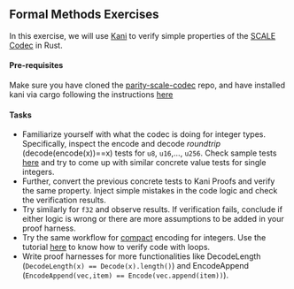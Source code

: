 ## Formal Methods Exercises

In this exercise, we will use [Kani](https://github.com/model-checking/kani) to verify simple properties of the [SCALE Codec](https://github.com/paritytech/parity-scale-codec) in Rust. 

#### Pre-requisites

Make sure you have cloned the [parity-scale-codec](https://github.com/paritytech/parity-scale-codec) repo, and have installed kani via cargo following the instructions [here](https://github.com/model-checking/kani#installation)

#### Tasks

- Familiarize yourself with what the codec is doing for integer types. Specifically, inspect the encode and decode _roundtrip_ (decode(encode(x))==x) tests for `u8`, `u16`,..., `u256`. Check sample tests [here](https://github.com/paritytech/parity-scale-codec/blob/e960eb9be27059ab0458cef68b80f9ed0db6e757/src/codec.rs#L1645) and try to come up with similar concrete value tests for single integers. 
- Further, convert the previous concrete tests to Kani Proofs and verify the same property. Inject simple mistakes in the code logic and check the verification results. 
- Try similarly for `f32` and observe results. If verification fails, conclude if either logic is wrong or there are more assumptions to be added in your proof harness. 
- Try the same workflow for [compact](https://github.com/paritytech/parity-scale-codec/blob/master/src/compact.rs) encoding for integers. Use the tutorial [here](https://model-checking.github.io/kani/tutorial-loop-unwinding.html) to know how to verify code with loops.
- Write proof harnesses for more functionalities like DecodeLength (`DecodeLength(x) == Decode(x).length()`) and EncodeAppend (`EncodeAppend(vec,item) == Encode(vec.append(item))`). 





